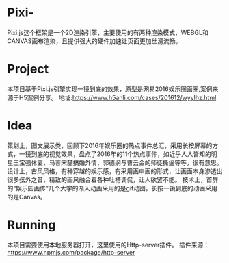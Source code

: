 # Pixi-
Pixi.js这个框架是一个2D渲染引擎，主要使用的有两种渲染模式，WEBGL和CANVAS画布渲染，且提供强大的硬件加速让页面更加丝滑流畅。

# Project
本项目基于Pixi.js引擎实现一镜到底的效果，原型是网易2016娱乐圈画圈,案例来源于H5案例分享。
地址:https://www.h5anli.com/cases/201612/wyylhz.html

# Idea
策划上，图文展示类，回顾下2016年娱乐圈的热点事件总汇，采用长按屏幕的方式，一镜到底的视觉效果，盘点了2016年的11个热点事件，如近乎人人皆知的明星王宝强休妻，马蓉宋喆搞婚外情，郭德纲与曹云金的师徒撕逼等等，很有意思。
设计上，古风风格，有种穿越的娱乐感，有采用画中画的形式，让画面本身渗透出很多弦外之音，精致的画风融合着各种吐槽调侃，让人欲罢不能。
技术上，首屏的“娱乐园画传”几个大字的渐入动画采用的是gif动图，长按一镜到底的动画采用的是Canvas。

# Running
本项目需要使用本地服务器打开，这里使用的Http-server插件。
插件来源： https://www.npmjs.com/package/http-server
